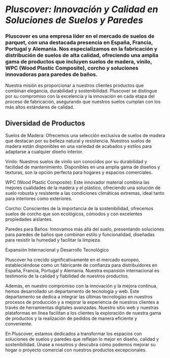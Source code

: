 # *Pluscover: Innovación y Calidad en Soluciones de Suelos y Paredes*

### Pluscover es una empresa líder en el mercado de suelos de parquet, con una destacada presencia en España, Francia, Portugal y Alemania. Nos especializamos en la fabricación y distribución de suelos de alta calidad, ofreciendo una amplia gama de productos que incluyen suelos de madera, vinilo, WPC (Wood Plastic Composite), corcho y soluciones innovadoras para paredes de baños.

Nuestra misión es proporcionar a nuestros clientes productos que combinan elegancia, durabilidad y sostenibilidad. Pluscover se distingue por su compromiso con la excelencia y la innovación en cada etapa del proceso de fabricación, asegurando que nuestros suelos cumplan con los más altos estándares de calidad.

## Diversidad de Productos

Suelos de Madera: Ofrecemos una selección exclusiva de suelos de madera que destacan por su belleza natural y resistencia. Nuestros suelos de madera están disponibles en una variedad de acabados y estilos para adaptarse a cualquier diseño interior.

Vinilo: Nuestros suelos de vinilo son conocidos por su durabilidad y facilidad de mantenimiento. Disponibles en una amplia gama de diseños y texturas, son la opción perfecta para hogares y espacios comerciales.

WPC (Wood Plastic Composite): Este innovador material combina las mejores cualidades de la madera y el plástico, ofreciendo una solución de suelo robusta y resistente a las condiciones climáticas extremas, ideal tanto para interiores como exteriores.

Corcho: Conscientes de la importancia de la sostenibilidad, ofrecemos suelos de corcho que son ecológicos, cómodos y con excelentes propiedades aislantes.

Paredes para Baños: Innovamos más allá del suelo, presentando soluciones para paredes de baños que combinan estilo y funcionalidad, diseñadas para resistir la humedad y facilitar la limpieza.

Expansión Internacional y Desarrollo Tecnológico

Pluscover ha crecido significativamente en el mercado europeo, estableciéndose como un fabricante de confianza para distribuidores en España, Francia, Portugal y Alemania. Nuestra expansión internacional es testimonio de la calidad y fiabilidad de nuestros productos.

Además, en nuestro compromiso con la innovación y la mejora continua, hemos desarrollado un departamento de tecnología y web. Este departamento se dedica a integrar las últimas tecnologías en nuestros procesos de producción y a mejorar la experiencia de nuestros clientes a través de herramientas digitales avanzadas. Nuestro sitio web y nuestras plataformas en línea facilitan a los clientes la exploración de nuestra gama de productos y la realización de pedidos de manera eficiente y conveniente.

En Pluscover, estamos dedicados a transformar los espacios con soluciones de suelos y paredes que reflejan lo mejor en diseño, calidad y sostenibilidad. Únase a nosotros y descubra cómo podemos mejorar su hogar o proyecto comercial con nuestros productos excepcionales.


<!---
Pluscover/Pluscover is a ✨ special ✨ repository because its `README.md` (this file) appears on your GitHub profile.
You can click the Preview link to take a look at your changes.
--->
